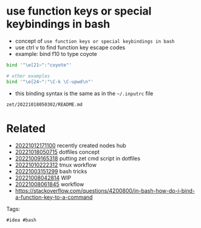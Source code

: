 # use function keys or special keybindings in bash

- concept of `use function keys or special keybindings in bash`
- use ctrl v to find function key escape codes
- example: bind f10 to type coyote
```bash
bind '"\e[21~":"coyote"'

# other examples
bind '"\e[24~":"\C-k \C-upwd\n"'
```
- this binding syntax is the same as in the `~/.inputrc` file

` zet/20221018050302/README.md `

# Related

- [20221012171100](/zet/20221012171100/README.md) recently created nodes hub
- [20221018050715](/zet/20221018050715/README.md) dotfiles concept
- [20221009165318](/zet/20221009165318/README.md) putting zet cmd script in dotfiles
- [20221010222312](/zet/20221010222312/README.md) tmux workflow
- [20221003151299](/zet/20221003151299/README.md) bash tricks
- [20221008042814](/zet/20221008042814/README.md) WIP
- [20221008061845](/zet/20221008061845/README.md) workflow
- https://stackoverflow.com/questions/4200800/in-bash-how-do-i-bind-a-function-key-to-a-command

Tags:

    #idea #bash
